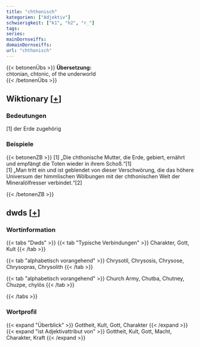 ```yaml
---
title: "chthonisch"
kategorien: ["Adjektiv"]
schwierigkeit: ["k1", "h2", "r_"]
tags:
series:
mainDornseiffs:
domainDornseiffs:
url: "chthonisch"
---
```


{{< betonenÜbs >}}
**Übersetzung:**  
chtonian, chtonic, of the underworld  
{{< /betonenÜbs >}}

## Wiktionary [[+](https://de.wiktionary.org/wiki/chthonisch)]

### Bedeutungen
[1] der Erde zugehörig  

### Beispiele
{{< betonenZB >}}
[1] „Die chthonische Mutter, die Erde, gebiert, ernährt und empfängt die Toten wieder in ihrem Schoß.“[1]  
[1] „Man tritt ein und ist geblendet von dieser Verschwörung, die das höhere Universum der himmlischen Wölbungen mit der chthonischen Welt der Mineralölfresser verbindet.“[2]  

{{< /betonenZB >}}


## dwds [[+](https://www.dwds.de/wb/chthonisch)]

### Wortinformation
{{< tabs "Dwds" >}}
{{< tab "Typische Verbindungen" >}}
Charakter, Gott, Kult
{{< /tab >}}

{{< tab "alphabetisch vorangehend" >}}
Chrysotil, Chrysosis, Chrysose, Chrysopras, Chrysolith
{{< /tab >}}

{{< tab "alphabetisch vorangehend" >}}
Church Army, Chutba, Chutney, Chuzpe, chylös
{{< /tab >}}

{{< /tabs >}}

### Wortprofil
{{< expand "Überblick" >}} Gottheit, Kult, Gott, Charakter {{< /expand >}}
{{< expand "ist Adjektivattribut von" >}} Gottheit, Kult, Gott, Macht, Charakter, Kraft {{< /expand >}}

